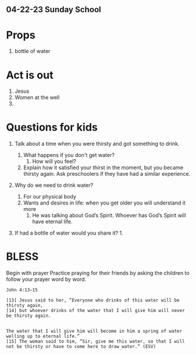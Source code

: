 ## 04-22-23 Sunday School


# Props
1. bottle of water 

# Act is out
1. Jesus
2. Women at the well 
3. 

# Questions for kids
1. Talk about a time when you were thirsty and got something to drink. 
   1. What happens if you don't get water? 
      1. How will you feel?
   2. Explain how it satisfied your thirst in the moment, but you became thirsty again. Ask preschoolers if they have had a similar experience. 
2. Why do we need to drink water? 
   1. For our physical body
   2. Wants and desires in life: when you get older you will understand it more
      1.  He was talking about God’s Spirit. Whoever has God’s Spirit will have eternal life.

3. If had a bottle of water would you share it? 
   1. 

# BLESS
Begin with prayer 
Practice praying for their friends by asking the children to follow your prayer word by word. 

```
John 4:13–15

[13] Jesus said to her, “Everyone who drinks of this water will be thirsty again, 
[14] but whoever drinks of the water that I will give him will never be thirsty again. 


The water that I will give him will become in him a spring of water welling up to eternal life.” 
[15] The woman said to him, “Sir, give me this water, so that I will not be thirsty or have to come here to draw water.” (ESV)

``` 